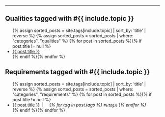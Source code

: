 
<hr class="with-no-margin"/>

## <font style="background-color:var(--quality-color)">Qualities tagged with #{{ include.topic }}</font>

<div id="search-results">
  <ul class="posts">
    {% assign sorted_posts = site.tags[include.topic] | sort_by: 'title'  | reverse %}
    {% assign sorted_posts = sorted_posts | where: "categories", "qualities" %}
    {% for post in sorted_posts %}{% if post.title != null %}
    <li> <a href="{{ post.url }}">{{ post.title }}</a></li>
    {% endif %}{% endfor %}
  </ul>
</div>


 
## <font style="background-color:var(--qual-req-color)">Requirements tagged with #{{ include.topic }}</font>

<div id="search-results">
  <ul class="posts">
    {% assign sorted_posts = site.tags[include.topic] | sort_by: 'title'  | reverse %}
    {% assign sorted_posts = sorted_posts | where: "categories", "requirements" %}
    {% for post in sorted_posts %}{% if post.title != null %}
    <li> <a href="{{ post.url }}">{{ post.title }}</a>&nbsp; | &nbsp; <i>
        <small> <i class="fa fa-tags" style="color: #1675b9;"> </i> &nbsp; </small>
        {% for tag in post.tags %}
        <small> <a href="/tag-{{tag}}">#{{tag}}</a> </small>
        {% endfor %}
    </i></li>
    {% endif %}{% endfor %}
  </ul>
</div>


    

